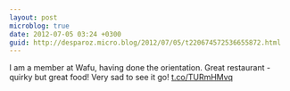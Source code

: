 ```yaml
---
layout: post
microblog: true
date: 2012-07-05 03:24 +0300
guid: http://desparoz.micro.blog/2012/07/05/t220674572536655872.html
---
```

I am a member at Wafu, having done the orientation. Great restaurant - quirky but great food! Very sad to see it go! [t.co/TURmHMvq](http://t.co/TURmHMvq)
